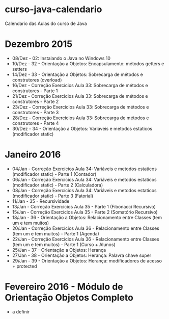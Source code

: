 # curso-java-calendario
Calendario das Aulas do curso de Java

# Dezembro 2015
* 08/Dez - 02: Instalando o Java no Windows 10
* 10/Dez - 32 - Orientação a Objetos: Encapsulamento: métodos getters e setters
* 14/Dez - 33 - Orientação a Objetos: Sobrecarga de métodos e construtores (overload)
* 16/Dez - Correção Exercícios Aula 33: Sobrecarga de métodos e construtores - Parte 1
* 21/Dez - Correção Exercícios Aula 33: Sobrecarga de métodos e construtores - Parte 2
* 23/Dez - Correção Exercícios Aula 33: Sobrecarga de métodos e construtores - Parte 3
* 28/Dez - Correção Exercícios Aula 33: Sobrecarga de métodos e construtores - Parte 4
* 30/Dez - 34 - Orientação a Objetos: Variáveis e metodos estaticos (modificador static)

# Janeiro 2016
* 04/Jan - Correção Exercícios Aula 34: Variáveis e metodos estaticos (modificador static) - Parte 1 (Contador)
* 06/Jan - Correção Exercícios Aula 34: Variáveis e metodos estaticos (modificador static) - Parte 2 (Calculadora)
* 08/Jan - Correção Exercícios Aula 34: Variáveis e metodos estaticos (modificador static) - Parte 3 (Fatorial)
* 11/Jan - 35 - Recursividade
* 13/Jan - Correção Exercícios Aula 35 - Parte 1 (Fibonacci Recursivo)
* 15/Jan - Correção Exercícios Aula 35 - Parte 2 (Somatório Recursivo)
* 18/Jan - 36 - Orientação a Objetos: Relacionamento entre Classes (tem um e tem muitos)
* 20/Jan - Correção Exercícios Aula 36 - Relacionamento entre Classes (tem um e tem muitos) - Parte 1 (Agenda) 
* 22/Jan - Correção Exercícios Aula 36 - Relacionamento entre Classes (tem um e tem muitos) - Parte 1 (Curso + Alunos) 
* 25/Jan - 37 - Orientação a Objetos: Herança
* 27/Jan - 38 - Orientação a Objetos: Herança: Palavra chave super
* 29/Jan - 39 - Orientação a Objetos: Herança: modificadores de acesso + protected

# Fevereiro 2016 - Módulo de Orientação Objetos Completo
* a definir
